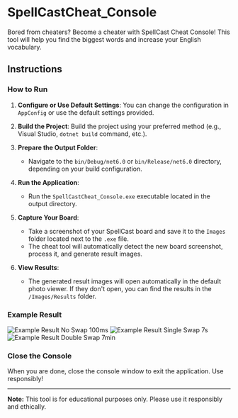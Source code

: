 # SpellCastCheat_Console

Bored from cheaters? Become a cheater with SpellCast Cheat Console! This tool will help you find the biggest words and increase your English vocabulary.

## Instructions

### How to Run

1. **Configure or Use Default Settings**: You can change the configuration in `AppConfig` or use the default settings provided.

2. **Build the Project**: Build the project using your preferred method (e.g., Visual Studio, `dotnet build` command, etc.).

3. **Prepare the Output Folder**:
   - Navigate to the `bin/Debug/net6.0` or `bin/Release/net6.0` directory, depending on your build configuration.

4. **Run the Application**:
   - Run the `SpellCastCheat_Console.exe` executable located in the output directory.

5. **Capture Your Board**:
   - Take a screenshot of your SpellCast board and save it to the `Images` folder located next to the `.exe` file.
   - The cheat tool will automatically detect the new board screenshot, process it, and generate result images.

6. **View Results**:
   - The generated result images will open automatically in the default photo viewer. If they don't open, you can find the results in the `/Images/Results` folder.

### Example Result

![Example Result No Swap 100ms](SpellCastCheat_Console/examples/ex_no_swap.png)
![Example Result Single Swap 7s](SpellCastCheat_Console/examples/ex_single_swap.png)
![Example Result Double Swap 7min](SpellCastCheat_Console/examples/ex_double_swap.png)

### Close the Console

When you are done, close the console window to exit the application. Use responsibly!

---

**Note:** This tool is for educational purposes only. Please use it responsibly and ethically.
